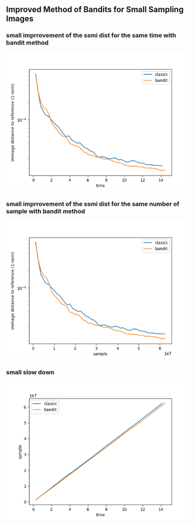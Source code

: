 ## Improved Method of Bandits for Small Sampling Images
### small imprrovement of the ssmi dist for the same time with bandit method
![Alt Text](dist-time.png)
### small imprrovement of the ssmi dist for the same number of sample with bandit method
![Alt Text](dist-sample.png)
### small slow down
![Alt Text](sample-time.png)
